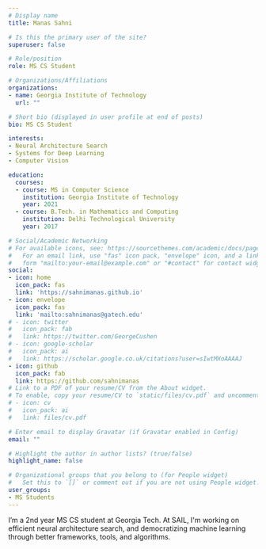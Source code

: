 ```yaml
---
# Display name
title: Manas Sahni

# Is this the primary user of the site?
superuser: false

# Role/position
role: MS CS Student

# Organizations/Affiliations
organizations:
- name: Georgia Institute of Technology
  url: ""

# Short bio (displayed in user profile at end of posts)
bio: MS CS Student

interests:
- Neural Architecture Search
- Systems for Deep Learning
- Computer Vision

education:
  courses:
  - course: MS in Computer Science
    institution: Georgia Institute of Technology
    year: 2021
  - course: B.Tech. in Mathematics and Computing
    institution: Delhi Technological University
    year: 2017

# Social/Academic Networking
# For available icons, see: https://sourcethemes.com/academic/docs/page-builder/#icons
#   For an email link, use "fas" icon pack, "envelope" icon, and a link in the
#   form "mailto:your-email@example.com" or "#contact" for contact widget.
social:
- icon: home
  icon_pack: fas
  link: 'https://sahnimanas.github.io'
- icon: envelope
  icon_pack: fas
  link: 'mailto:sahnimanas@gatech.edu'
# - icon: twitter
#   icon_pack: fab
#   link: https://twitter.com/GeorgeCushen
# - icon: google-scholar
#   icon_pack: ai
#   link: https://scholar.google.co.uk/citations?user=sIwtMXoAAAAJ
- icon: github
  icon_pack: fab
  link: https://github.com/sahnimanas
# Link to a PDF of your resume/CV from the About widget.
# To enable, copy your resume/CV to `static/files/cv.pdf` and uncomment the lines below.
# - icon: cv
#   icon_pack: ai
#   link: files/cv.pdf

# Enter email to display Gravatar (if Gravatar enabled in Config)
email: ""

# Highlight the author in author lists? (true/false)
highlight_name: false

# Organizational groups that you belong to (for People widget)
#   Set this to `[]` or comment out if you are not using People widget.
user_groups:
- MS Students
---
```


I’m a 2nd year MS CS student at Georgia Tech. At SAIL, I'm working on efficient neural architecture search, and democratizing machine learning through better frameworks, tools, and algorithms.